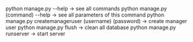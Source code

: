 python manage.py --help -> see all commands
python manage.py (command) --help -> see all parameters of this command
python manage.py createmanageruser (username) (password) -> create manager user
python manage.py flush -> clean all database
python manage.py runserver -> start server